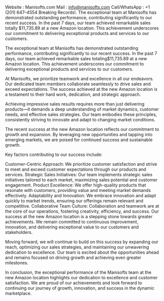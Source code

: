 
Website : Manisofts.com  Mail : info@manisofts.com  Call/WhatsApp : +1 (201) 647–4554  Breaking Records!.
The exceptional team at Manisofts has demonstrated outstanding performance, contributing significantly to our recent success. In the past 7 days, our team achieved remarkable sales totally $11,735.89 at a new Amazon location. This achievement underscores our commitment to delivering exceptional products and services to our customers.

The exceptional team at Manisofts has demonstrated outstanding performance, contributing significantly to our recent success. In the past 7 days, our team achieved remarkable sales totaling$11,735.89 at a new Amazon location. This achievement underscores our commitment to delivering exceptional products and services to our customers.

At Manisofts, we prioritize teamwork and excellence in all our endeavors. Our dedicated team members collaborate seamlessly to drive sales and exceed expectations. The success achieved at the new Amazon location is a testament to their hard work, dedication, and strategic approach.

Achieving impressive sales results requires more than just delivering products—it demands a deep understanding of market dynamics, customer needs, and effective sales strategies. Our team embodies these principles, consistently striving to innovate and adapt to changing market conditions.

The recent success at the new Amazon location reflects our commitment to growth and expansion. By leveraging new opportunities and tapping into emerging markets, we are poised for continued success and sustainable growth.

Key factors contributing to our success include:

Customer-Centric Approach: We prioritize customer satisfaction and strive to meet and exceed customer expectations through our products and services.
Strategic Sales Initiatives: Our team implements strategic sales initiatives tailored to each market, maximizing sales potential and customer engagement.
Product Excellence: We offer high-quality products that resonate with customers, providing value and meeting market demands effectively.
Adaptability and Innovation: We embrace innovation and adapt quickly to market trends, ensuring our offerings remain relevant and competitive.
Collaborative Team Culture: Collaboration and teamwork are at the core of our operations, fostering creativity, efficiency, and success.
Our success at the new Amazon location is a stepping stone towards greater achievements. We remain committed to continuous improvement, innovation, and delivering exceptional value to our customers and stakeholders.

Moving forward, we will continue to build on this success by expanding our reach, optimizing our sales strategies, and maintaining our unwavering dedication to excellence. Our team is excited about the opportunities ahead and remains focused on driving growth and achieving even greater milestones.

In conclusion, the exceptional performance of the Manisofts team at the new Amazon location highlights our dedication to excellence and customer satisfaction. We are proud of our achievements and look forward to continuing our journey of growth, innovation, and success in the dynamic marketplace.
